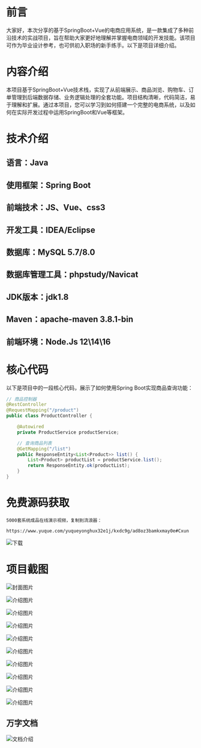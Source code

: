 # 前言

大家好，本次分享的基于SpringBoot+Vue的电商应用系统，是一款集成了多种前沿技术的实战项目，旨在帮助大家更好地理解并掌握电商领域的开发技能。该项目可作为毕业设计参考，也可供初入职场的新手练手。以下是项目详细介绍。

# 内容介绍

本项目基于SpringBoot+Vue技术栈，实现了从前端展示、商品浏览、购物车、订单管理到后端数据存储、业务逻辑处理的全套功能。项目结构清晰，代码简洁，易于理解和扩展。通过本项目，您可以学习到如何搭建一个完整的电商系统，以及如何在实际开发过程中运用SpringBoot和Vue等框架。

# 技术介绍

## 语言：Java
## 使用框架：Spring Boot
## 前端技术：JS、Vue、css3
## 开发工具：IDEA/Eclipse
## 数据库：MySQL 5.7/8.0
## 数据库管理工具：phpstudy/Navicat
## JDK版本：jdk1.8
## Maven：apache-maven 3.8.1-bin
## 前端环境：Node.Js 12\14\16

# 核心代码

以下是项目中的一段核心代码，展示了如何使用Spring Boot实现商品查询功能：

```java
// 商品控制器
@RestController
@RequestMapping("/product")
public class ProductController {

    @Autowired
    private ProductService productService;

    // 查询商品列表
    @GetMapping("/list")
    public ResponseEntity<List<Product>> list() {
        List<Product> productList = productService.list();
        return ResponseEntity.ok(productList);
    }
}
```

# 免费源码获取

```
5000套系统成品在线演示视频，复制到流浪器： 
```
```
https://www.yuque.com/yuqueyonghux32e1j/kxdc9g/ad8oz3bamkxmay0e#Cxun
```
![下载](https://img12.360buyimg.com/ddimg/jfs/t1/339687/11/1349/28408/68ad865fF412d7877/adaa650483a100f2.jpg)

# 项目截图

![封面图片](https://img10.360buyimg.com/ddimg/jfs/t1/314795/34/25778/134599/689de4d0F03e1b1be/80437d486e2eb69f.jpg)

![介绍图片](https://img10.360buyimg.com/ddimg/jfs/t1/313971/34/26296/68199/689de4aeF56b768fb/fa4b172752112034.jpg)

![介绍图片](https://img12.360buyimg.com/ddimg/jfs/t1/320061/26/24978/104650/689de4aeFe463c94c/737939d17242fe24.jpg)

![介绍图片](https://img13.360buyimg.com/ddimg/jfs/t1/316014/31/26416/60964/689de4afF27dffcb5/9417fb7812eb2d3d.jpg)

![介绍图片](https://img13.360buyimg.com/ddimg/jfs/t1/311658/24/26118/153946/689de4afFed93e814/b06bec71df30c658.jpg)

![介绍图片](https://img11.360buyimg.com/ddimg/jfs/t1/327387/16/4558/85983/689de4b0F4b10a88b/a0333c86869b94bf.jpg)

![介绍图片](https://img12.360buyimg.com/ddimg/jfs/t1/318047/2/25567/74012/689de4b0F10ec5183/610b722d466cb68e.jpg)

![介绍图片](https://img11.360buyimg.com/ddimg/jfs/t1/295120/16/25591/56523/689de4b2F5a081e15/c48fe4614ef2da7b.jpg)

![介绍图片](https://img12.360buyimg.com/ddimg/jfs/t1/321464/36/25696/59665/689de4b2Fbdf812ae/aefbf8f429108840.jpg)

![介绍图片](https://img14.360buyimg.com/ddimg/jfs/t1/287047/23/18592/154918/689de4b3Fbb9800f1/fe8e38b179a92498.jpg)


## 万字文档
![文档介绍](https://img14.360buyimg.com/ddimg/jfs/t1/338393/1/3576/156947/68b1ad0cF74dc525c/ff9cd6c574295685.jpg)

